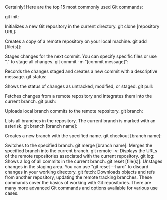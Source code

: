 Certainly! Here are the top 15 most commonly used Git commands:

git init:

Initializes a new Git repository in the current directory.
git clone [repository URL]:

Creates a copy of a remote repository on your local machine.
git add [file(s)]:

Stages changes for the next commit. You can specify specific files or use "." to stage all changes.
git commit -m "[commit message]":

Records the changes staged and creates a new commit with a descriptive message.
git status:

Shows the status of changes as untracked, modified, or staged.
git pull:

Fetches changes from a remote repository and integrates them into the current branch.
git push:

Uploads local branch commits to the remote repository.
git branch:

Lists all branches in the repository. The current branch is marked with an asterisk.
git branch [branch name]:

Creates a new branch with the specified name.
git checkout [branch name]:

Switches to the specified branch.
git merge [branch name]:
Merges the specified branch into the current branch.
git remote -v:
Displays the URLs of the remote repositories associated with the current repository.
git log:
Shows a log of all commits in the current branch.
git reset [file(s)]:
Unstages changes in the staging area. You can use "git reset --hard" to discard changes in your working directory.
git fetch:
Downloads objects and refs from another repository, updating the remote tracking branches.
These commands cover the basics of working with Git repositories. There are many more advanced Git commands and options available for various use cases.
